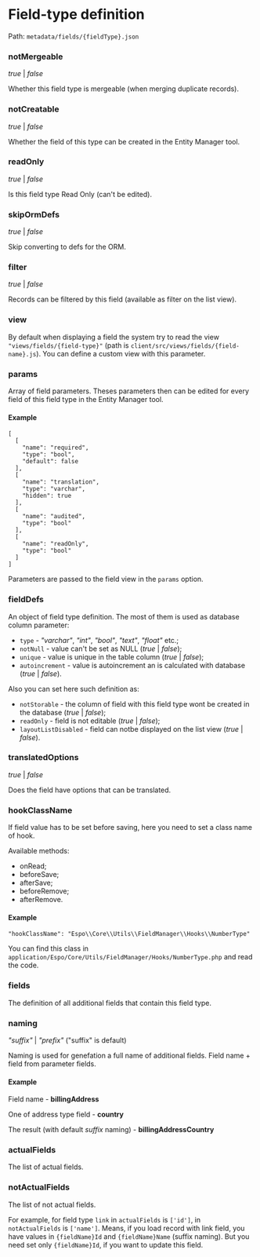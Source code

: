# Field-type definition

Path: `metadata/fields/{fieldType}.json`

### notMergeable

_true_ | _false_

Whether this field type is mergeable (when merging duplicate records).

### notCreatable

_true_ | _false_

Whether the field of this type can be created in the Entity Manager tool.

### readOnly

_true_ | _false_

Is this field type Read Only (can't be edited).
 
### skipOrmDefs

_true_ | _false_

Skip converting to defs for the ORM.

### filter

_true_ | _false_

Records can be filtered by this field (available as filter on the list view). 

### view

By default when displaying a field the system try to read the view `"views/fields/{field-type}"` (path is `client/src/views/fields/{field-name}.js`). You can define a custom view with this parameter.

### params

Array of field parameters. Theses parameters then can be edited for every field of this field type in the Entity Manager tool.

#### Example

```
[
  [
    "name": "required",
    "type": "bool",
    "default": false
  ],
  [
    "name": "translation",
    "type": "varchar",
    "hidden": true
  ],
  [
    "name": "audited",
    "type": "bool"
  ],
  [
    "name": "readOnly",
    "type": "bool"
  ]
]
```

Parameters are passed to the field view in the `params` option.

### fieldDefs

An object of field type definition. The most of them is used as database column parameter:
- `type` - _"varchar"_, _"int"_, _"bool"_, _"text"_, _"float"_ etc.;
- `notNull` - value can't be set as NULL (_true_ | _false_);
- `unique` - value is unique in the table column (_true_ | _false_);
- `autoincrement` - value is autoincrement an is calculated with database (_true_ | _false_).

Also you can set here such definition as:
- `notStorable` - the column of field with this field type wont be created in the database (_true_ | _false_);
- `readOnly` - field is not editable (_true_ | _false_);
- `layoutListDisabled` - field can notbe displayed on the list view (_true_ | _false_).

### translatedOptions

_true_ | _false_

Does the field have options that can be translated.


### hookClassName

If field value has to be set before saving, here you need to set a class name of hook. 

Available methods:
- onRead;
- beforeSave;
- afterSave;
- beforeRemove;
- afterRemove.

#### Example

```
"hookClassName": "Espo\\Core\\Utils\\FieldManager\\Hooks\\NumberType"
```
You can find this class in `application/Espo/Core/Utils/FieldManager/Hooks/NumberType.php` and read the code.


### fields

The definition of all additional fields that contain this field type.


### naming

_"suffix"_ | _"prefix"_ ("suffix" is default)

Naming is used for genefation a full name of additional fields. Field name + field from parameter fields.

#### Example

Field name - __billingAddress__

One of address type field - __country__

The result (with default _suffix_ naming) - __billingAddressCountry__


### actualFields

The list of actual fields.


### notActualFields

The list of not actual fields.

For example, for field type `link` in `actualFields` is `['id']`, in `notActualFields` is `['name']`.
Means, if you load record with link field, you have values in `{fieldName}Id` and `{fieldName}Name` (suffix naming). But you need set only `{fieldName}Id`, if you want to update this field.

